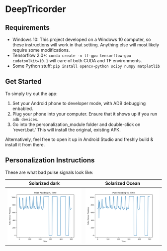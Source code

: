 # DeepTricorder

## Requirements
 - Windows 10: This project developed on a Windows 10 computer, so these instructions will work in that setting. Anything else will most likely require some modifications. 
 - Tensorflow 2.0+: `conda create -n tf-gpu tensorflow-gpu cudatoolkit=10.1` will care of both CUDA and TF environments. 
 - Some Python stuff: `pip install opencv-python scipy numpy matplotlib`

## Get Started
To simply try out the app: 
1. Set your Android phone to developer mode, with ADB debugging enbabled. 
2. Plug your phone into your computer. Ensure that it shows up if you run `adb devices`. 
3. Go into the personalization_module folder and double-click on 'revert.bat.' This will install the original, existing APK.

Alternatively, feel free to open it up in Android Studio and freshly build & install it from there. 

## Personalization Instructions
These are what bad pulse signals look like: 

Solarized dark             |  Solarized Ocean
:-------------------------:|:-------------------------:
![Bad Pulse 1](personalization_module/Images/bad_pulse_signal.png)  |  ![Bad Pulse 2](personalization_module/Images/bad_pulse_signal_2.png)
